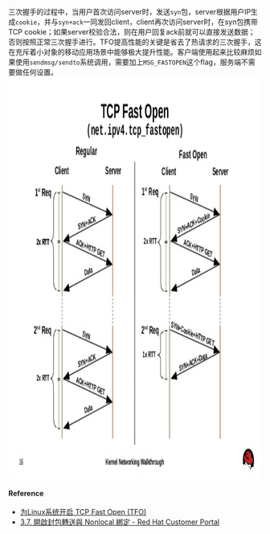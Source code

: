 三次握手的过程中，当用户首次访问server时，发送`syn`包，server根据用户IP生成`cookie`，并与`syn+ack`一同发回client，client再次访问server时，在syn包携带TCP cookie；如果server校验合法，则在用户回复ack前就可以直接发送数据；否则按照正常三次握手进行。TFO提高性能的关键是省去了热请求的三次握手，这在充斥着小对象的移动应用场景中能够极大提升性能。客户端使用起来比较麻烦如果使用`sendmsg/sendto`系统调用，需要加上`MSG_FASTOPEN`这个flag，服务端不需要做任何设置。
<img src="../images/fastopen.jpg" width = "1000" height = "800" alt="archite" align="center" />

#### Reference

* [为Linux系统开启 TCP Fast Open (TFO)](https://chenjx.cn/linux-tfo/)
* [3.7. 開啟封包轉送與 Nonlocal 綁定 - Red Hat Customer Portal](https://access.redhat.com/documentation/zh-tw/red_hat_enterprise_linux/7/html/load_balancer_administration/s1-initial-setup-forwarding-vsa)
